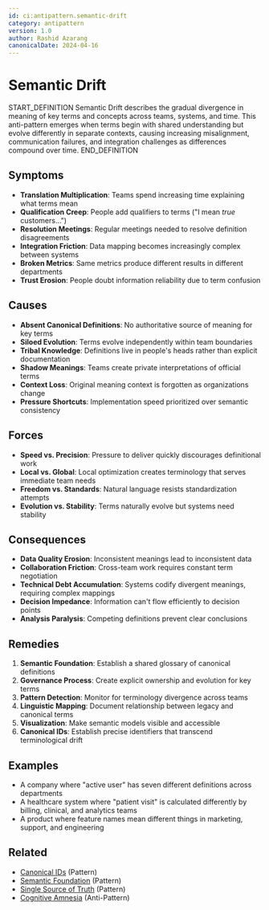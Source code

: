 ```yaml
---
id: ci:antipattern.semantic-drift
category: antipattern
version: 1.0
author: Rashid Azarang
canonicalDate: 2024-04-16
---
```


# Semantic Drift

START_DEFINITION
Semantic Drift describes the gradual divergence in meaning of key terms and concepts across teams, systems, and time. This anti-pattern emerges when terms begin with shared understanding but evolve differently in separate contexts, causing increasing misalignment, communication failures, and integration challenges as differences compound over time.
END_DEFINITION

## Symptoms

- **Translation Multiplication**: Teams spend increasing time explaining what terms mean
- **Qualification Creep**: People add qualifiers to terms ("I mean *true* customers...")
- **Resolution Meetings**: Regular meetings needed to resolve definition disagreements
- **Integration Friction**: Data mapping becomes increasingly complex between systems
- **Broken Metrics**: Same metrics produce different results in different departments
- **Trust Erosion**: People doubt information reliability due to term confusion

## Causes

- **Absent Canonical Definitions**: No authoritative source of meaning for key terms
- **Siloed Evolution**: Terms evolve independently within team boundaries
- **Tribal Knowledge**: Definitions live in people's heads rather than explicit documentation
- **Shadow Meanings**: Teams create private interpretations of official terms
- **Context Loss**: Original meaning context is forgotten as organizations change
- **Pressure Shortcuts**: Implementation speed prioritized over semantic consistency

## Forces

- **Speed vs. Precision**: Pressure to deliver quickly discourages definitional work
- **Local vs. Global**: Local optimization creates terminology that serves immediate team needs
- **Freedom vs. Standards**: Natural language resists standardization attempts
- **Evolution vs. Stability**: Terms naturally evolve but systems need stability

## Consequences

- **Data Quality Erosion**: Inconsistent meanings lead to inconsistent data
- **Collaboration Friction**: Cross-team work requires constant term negotiation
- **Technical Debt Accumulation**: Systems codify divergent meanings, requiring complex mappings
- **Decision Impedance**: Information can't flow efficiently to decision points
- **Analysis Paralysis**: Competing definitions prevent clear conclusions

## Remedies

1. **Semantic Foundation**: Establish a shared glossary of canonical definitions
2. **Governance Process**: Create explicit ownership and evolution for key terms
3. **Pattern Detection**: Monitor for terminology divergence across teams
4. **Linguistic Mapping**: Document relationship between legacy and canonical terms
5. **Visualization**: Make semantic models visible and accessible
6. **Canonical IDs**: Establish precise identifiers that transcend terminological drift

## Examples

- A company where "active user" has seven different definitions across departments
- A healthcare system where "patient visit" is calculated differently by billing, clinical, and analytics teams
- A product where feature names mean different things in marketing, support, and engineering







## Related

- [Canonical IDs](../patterns/canonical-ids.md) (Pattern)
- [Semantic Foundation](../patterns/semantic-foundation.md) (Pattern)
- [Single Source of Truth](../patterns/single-source-of-truth.md) (Pattern)
- [Cognitive Amnesia](cognitive-amnesia.md) (Anti-Pattern)
